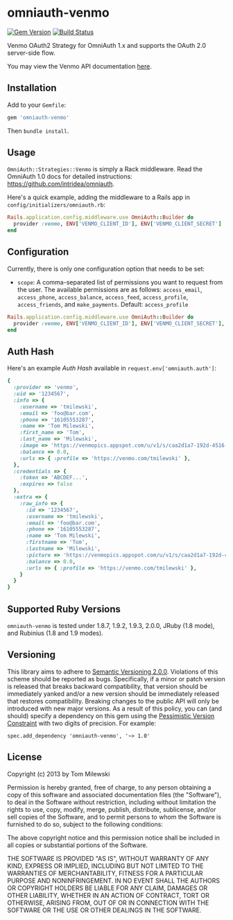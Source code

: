 omniauth-venmo
==============

[![Gem Version](https://badge.fury.io/rb/omniauth-venmo.png)](http://badge.fury.io/rb/omniauth-venmo)
[![Build Status](https://travis-ci.org/tmilewski/omniauth-venmo.png?branch=master)](https://travis-ci.org/tmilewski/omniauth-venmo)

Venmo OAuth2 Strategy for OmniAuth 1.x and supports the OAuth 2.0 server-side flow.

You may view the Venmo API documentation [here](https://developer.venmo.com/docs/oauth).

## Installation

Add to your `Gemfile`:

```ruby
gem 'omniauth-venmo'
```

Then `bundle install`.


## Usage

`OmniAuth::Strategies::Venmo` is simply a Rack middleware. Read the OmniAuth 1.0 docs for detailed instructions: https://github.com/intridea/omniauth.

Here's a quick example, adding the middleware to a Rails app in `config/initializers/omniauth.rb`:

```ruby
Rails.application.config.middleware.use OmniAuth::Builder do
  provider :venmo, ENV['VENMO_CLIENT_ID'], ENV['VENMO_CLIENT_SECRET']
end
```

## Configuration

Currently, there is only one configuration option that needs to be set:

* `scope`: A comma-separated list of permissions you want to request from the user. The available permissions are as follows: `access_email`, `access_phone`, `access_balance`, `access_feed`, `access_profile`, `access_friends`, and `make_payments`.  Default: `access_profile`

```ruby
Rails.application.config.middleware.use OmniAuth::Builder do
  provider :venmo, ENV['VENMO_CLIENT_ID'], ENV['VENMO_CLIENT_SECRET'], :scope => 'access_profile,make_payments'
end
```

## Auth Hash

Here's an example *Auth Hash* available in `request.env['omniauth.auth']`:

```ruby
{
  :provider => 'venmo',
  :uid => '1234567',
  :info => {
    :username => 'tmilewski',
    :email => 'foo@bar.com',
    :phone => '16105553287',
    :name => 'Tom Milewski',
    :first_name => 'Tom',
    :last_name => 'Milewski',
    :image => 'https://venmopics.appspot.com/u/v1/s/caa2d1a7-192d-4516-bfef-4ef8a1cd9dbe',
    :balance => 0.0,
    :urls => { :profile => 'https://venmo.com/tmilewski' },
  },
  :credentials => {
    :token => 'ABCDEF...',
    :expires => false
  },
  :extra => {
    :raw_info => {
      :id => '1234567',
      :username => 'tmilewski',
      :email => 'foo@bar.com',
      :phone => '16105553287',
      :name => 'Tom Milewski',
      :firstname => 'Tom',
      :lastname => 'Milewski',
      :picture => 'https://venmopics.appspot.com/u/v1/s/caa2d1a7-192d-4516-bfef-4ef8a1cd9dbe',
      :balance => 0.0,
      :urls => { :profile => 'https://venmo.com/tmilewski' },
    }
  }
}
```

## Supported Ruby Versions
`omniauth-venmo` is tested under 1.8.7, 1.9.2, 1.9.3, 2.0.0, JRuby (1.8 mode), and Rubinius
(1.8 and 1.9 modes).

## Versioning
This library aims to adhere to [Semantic Versioning 2.0.0][semver]. Violations
of this scheme should be reported as bugs. Specifically, if a minor or patch
version is released that breaks backward compatibility, that version should be
immediately yanked and/or a new version should be immediately released that
restores compatibility. Breaking changes to the public API will only be
introduced with new major versions. As a result of this policy, you can (and
should) specify a dependency on this gem using the [Pessimistic Version
Constraint][pvc] with two digits of precision. For example:

    spec.add_dependency 'omniauth-venmo', '~> 1.0'

[semver]: http://semver.org/
[pvc]: http://docs.rubygems.org/read/chapter/16#page74


## License

Copyright (c) 2013 by Tom Milewski

Permission is hereby granted, free of charge, to any person obtaining a copy of this software and associated documentation files (the "Software"), to deal in the Software without restriction, including without limitation the rights to use, copy, modify, merge, publish, distribute, sublicense, and/or sell copies of the Software, and to permit persons to whom the Software is furnished to do so, subject to the following conditions:

The above copyright notice and this permission notice shall be included in all copies or substantial portions of the Software.

THE SOFTWARE IS PROVIDED "AS IS", WITHOUT WARRANTY OF ANY KIND, EXPRESS OR IMPLIED, INCLUDING BUT NOT LIMITED TO THE WARRANTIES OF MERCHANTABILITY, FITNESS FOR A PARTICULAR PURPOSE AND NONINFRINGEMENT. IN NO EVENT SHALL THE AUTHORS OR COPYRIGHT HOLDERS BE LIABLE FOR ANY CLAIM, DAMAGES OR OTHER LIABILITY, WHETHER IN AN ACTION OF CONTRACT, TORT OR OTHERWISE, ARISING FROM, OUT OF OR IN CONNECTION WITH THE SOFTWARE OR THE USE OR OTHER DEALINGS IN THE SOFTWARE.
